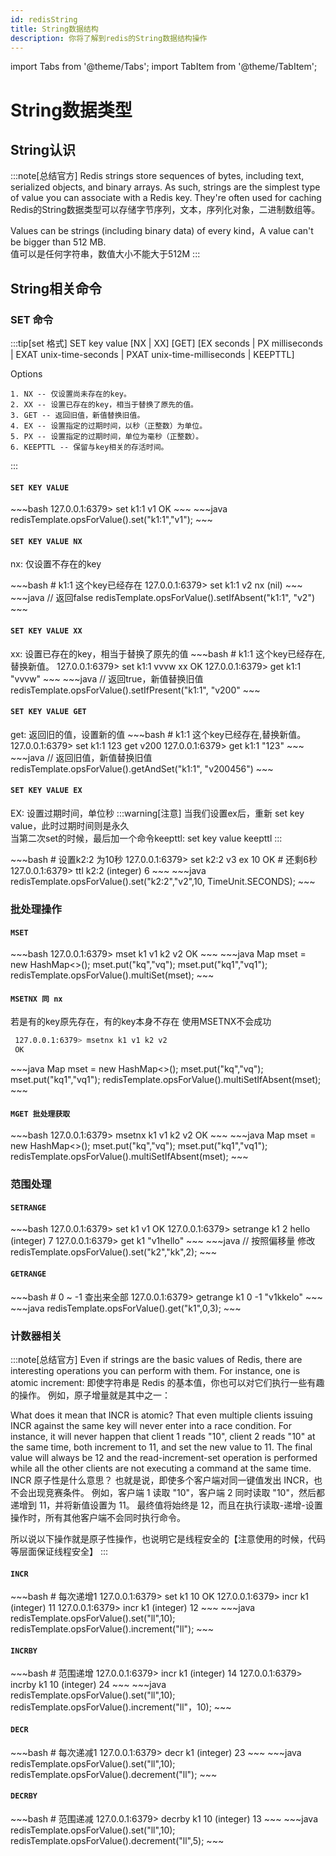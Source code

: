 ```yaml
---
id: redisString
title: String数据结构
description: 你将了解到redis的String数据结构操作
---
```


import Tabs from '@theme/Tabs';
import TabItem from '@theme/TabItem';

# String数据类型

## String认识

:::note[总结官方]
Redis strings store sequences of bytes, including text, serialized objects, and binary arrays. As such, strings are the simplest type of value you can associate with a Redis key. They're often used for caching
Redis的String数据类型可以存储字节序列，文本，序列化对象，二进制数组等。<br/>

Values can be strings (including binary data) of every kind，A value can't be bigger than 512 MB.<br/>
值可以是任何字符串，数值大小不能大于512M
:::

## String相关命令

### SET 命令

:::tip[set 格式]
SET key value [NX | XX] [GET] [EX seconds | PX milliseconds | EXAT unix-time-seconds | PXAT unix-time-milliseconds | KEEPTTL]

Options
~~~
1. NX -- 仅设置尚未存在的key。
2. XX -- 设置已存在的key，相当于替换了原先的值。
3. GET -- 返回旧值，新值替换旧值。
4. EX -- 设置指定的过期时间，以秒（正整数）为单位。
5. PX -- 设置指定的过期时间，单位为毫秒（正整数）。
6. KEEPTTL -- 保留与key相关的存活时间。
~~~
:::

#### `SET KEY VALUE`
<Tabs>
  <TabItem value="Redis Command" label="Redis Command" default>
   ~~~bash
    127.0.0.1:6379> set k1:1 v1
    OK
   ~~~
  </TabItem>
  <TabItem value="Java" label="Java">
    ~~~java
        redisTemplate.opsForValue().set("k1:1","v1");
    ~~~
  </TabItem>
</Tabs>

#### `SET KEY VALUE NX`
nx: 仅设置不存在的key

<Tabs>
  <TabItem value="Redis Command" label="Redis Command" default>
   ~~~bash
    # k1:1 这个key已经存在
    127.0.0.1:6379> set k1:1 v2 nx
    (nil)
   ~~~
  </TabItem>
  <TabItem value="Java" label="Java">
    ~~~java
        // 返回false
        redisTemplate.opsForValue().setIfAbsent("k1:1", "v2")
    ~~~
  </TabItem>
</Tabs>

#### `SET KEY VALUE XX`
xx: 设置已存在的key，相当于替换了原先的值
<Tabs>
    <TabItem value="Redis Command" label="Redis Command" default>
       ~~~bash
        # k1:1 这个key已经存在,替换新值。
        127.0.0.1:6379> set k1:1 vvvw xx
        OK
        127.0.0.1:6379> get k1:1
        "vvvw"
       ~~~
    </TabItem>
  <TabItem value="Java" label="Java">
    ~~~java
        // 返回true，新值替换旧值
        redisTemplate.opsForValue().setIfPresent("k1:1", "v200"
    ~~~
  </TabItem>
</Tabs>

#### `SET KEY VALUE GET`
get: 返回旧的值，设置新的值
<Tabs>
    <TabItem value="Redis Command" label="Redis Command" default>
    ~~~bash
    # k1:1 这个key已经存在,替换新值。
    127.0.0.1:6379> set k1:1 123 get
    v200
    127.0.0.1:6379> get k1:1
    "123"
    ~~~
    </TabItem>
    <TabItem value="Java" label="Java">
    ~~~java
    // 返回旧值，新值替换旧值
    redisTemplate.opsForValue().getAndSet("k1:1", "v200456")
    ~~~
    </TabItem>
</Tabs>

#### `SET KEY VALUE EX`
EX: 设置过期时间，单位秒
:::warning[注意]
当我们设置ex后，重新 set key value，此时过期时间则是永久<br/>
当第二次set的时候，最后加一个命令keepttl: set key value keepttl
:::

<Tabs>
    <TabItem value="Redis Command" label="Redis Command" default>
    ~~~bash
        # 设置k2:2 为10秒
        127.0.0.1:6379> set k2:2 v3 ex 10
        OK
        # 还剩6秒
        127.0.0.1:6379> ttl k2:2
        (integer) 6
    ~~~
    </TabItem>
    <TabItem value="Java" label="Java">
    ~~~java
    redisTemplate.opsForValue().set("k2:2","v2",10, TimeUnit.SECONDS);
    ~~~
    </TabItem>
</Tabs>


### 批处理操作

#### `MSET`
<Tabs>
  <TabItem value="Redis Command" label="Redis Command" default>
   ~~~bash
    127.0.0.1:6379> mset k1 v1 k2 v2
    OK
   ~~~
  </TabItem>
  <TabItem value="Java" label="Java">
    ~~~java
        Map<String,String> mset = new HashMap<>();
        mset.put("kq","vq");
        mset.put("kq1","vq1");
        redisTemplate.opsForValue().multiSet(mset);
    ~~~
  </TabItem>
</Tabs>

#### `MSETNX 同 nx`
若是有的key原先存在，有的key本身不存在 使用MSETNX不会成功
<Tabs>
  <TabItem value="Redis Command" label="Redis Command" default>
   ~~~bash
    127.0.0.1:6379> msetnx k1 v1 k2 v2
    OK
   ~~~
  </TabItem>
  <TabItem value="Java" label="Java">
    ~~~java
        Map<String,String> mset = new HashMap<>();
        mset.put("kq","vq");
        mset.put("kq1","vq1");
        redisTemplate.opsForValue().multiSetIfAbsent(mset);
    ~~~
  </TabItem>
</Tabs>

#### `MGET 批处理获取`
<Tabs>
  <TabItem value="Redis Command" label="Redis Command" default>
   ~~~bash
    127.0.0.1:6379> msetnx k1 v1 k2 v2
    OK
   ~~~
  </TabItem>
  <TabItem value="Java" label="Java">
    ~~~java
        Map<String,String> mset = new HashMap<>();
        mset.put("kq","vq");
        mset.put("kq1","vq1");
        redisTemplate.opsForValue().multiSetIfAbsent(mset);
    ~~~
  </TabItem>
</Tabs>

### 范围处理

#### `SETRANGE`

<Tabs>
  <TabItem value="Redis Command" label="Redis Command" default>
   ~~~bash
    127.0.0.1:6379> set k1 v1
    OK
    127.0.0.1:6379> setrange k1 2 hello
    (integer) 7
    127.0.0.1:6379> get k1
    "v1hello"
   ~~~
  </TabItem>
  <TabItem value="Java" label="Java">
    ~~~java
       // 按照偏移量 修改
       redisTemplate.opsForValue().set("k2","kk",2);
    ~~~
  </TabItem>
</Tabs>

#### `GETRANGE`

<Tabs>
  <TabItem value="Redis Command" label="Redis Command" default>
   ~~~bash
    # 0 ~ -1 查出来全部
    127.0.0.1:6379> getrange k1 0 -1
    "v1kkelo"
   ~~~
  </TabItem>
  <TabItem value="Java" label="Java">
    ~~~java
       redisTemplate.opsForValue().get("k1",0,3);
    ~~~
  </TabItem>
</Tabs>

### 计数器相关

:::note[总结官方]
Even if strings are the basic values of Redis, there are interesting operations you can perform with them. For instance, one is atomic increment:
即使字符串是 Redis 的基本值，你也可以对它们执行一些有趣的操作。 例如，原子增量就是其中之一：

What does it mean that INCR is atomic? That even multiple clients issuing INCR against the same key will never enter into a race condition. For instance, it will never happen that client 1 reads "10", client 2 reads "10" at the same time, both increment to 11, and set the new value to 11. The final value will always be 12 and the read-increment-set operation is performed while all the other clients are not executing a command at the same time.
INCR 原子性是什么意思？ 也就是说，即使多个客户端对同一键值发出 INCR，也不会出现竞赛条件。 例如，客户端 1 读取 "10"，客户端 2 同时读取 "10"，然后都递增到 11，并将新值设置为 11。 最终值将始终是 12，而且在执行读取-递增-设置操作时，所有其他客户端不会同时执行命令。

所以说以下操作就是原子性操作，也说明它是线程安全的【注意使用的时候，代码等层面保证线程安全】
:::

#### `INCR`

<Tabs>
  <TabItem value="Redis Command" label="Redis Command" default>
   ~~~bash
    # 每次递增1
    127.0.0.1:6379> set k1 10
    OK
    127.0.0.1:6379> incr k1
    (integer) 11
    127.0.0.1:6379> incr k1
    (integer) 12
   ~~~
  </TabItem>
  <TabItem value="Java" label="Java">
    ~~~java
        redisTemplate.opsForValue().set("ll",10);
        redisTemplate.opsForValue().increment("ll");
    ~~~
  </TabItem>
</Tabs>

#### `INCRBY`

<Tabs>
  <TabItem value="Redis Command" label="Redis Command" default>
   ~~~bash
    # 范围递增
   127.0.0.1:6379> incr k1
    (integer) 14
    127.0.0.1:6379> incrby k1 10
    (integer) 24
   ~~~
  </TabItem>
  <TabItem value="Java" label="Java">
    ~~~java
        redisTemplate.opsForValue().set("ll",10);
        redisTemplate.opsForValue().increment("ll"，10);
    ~~~
  </TabItem>
</Tabs>


#### `DECR`

<Tabs>
  <TabItem value="Redis Command" label="Redis Command" default>
   ~~~bash
    # 每次递减1
    127.0.0.1:6379> decr k1
    (integer) 23
   ~~~
  </TabItem>
  <TabItem value="Java" label="Java">
    ~~~java
        redisTemplate.opsForValue().set("ll",10);
        redisTemplate.opsForValue().decrement("ll");    
    ~~~
  </TabItem>
</Tabs>

#### `DECRBY`

<Tabs>
  <TabItem value="Redis Command" label="Redis Command" default>
   ~~~bash
    # 范围递减
    127.0.0.1:6379> decrby k1 10
    (integer) 13
   ~~~
  </TabItem>
  <TabItem value="Java" label="Java">
    ~~~java
        redisTemplate.opsForValue().set("ll",10);
        redisTemplate.opsForValue().decrement("ll",5);    
    ~~~
  </TabItem>
</Tabs>
